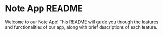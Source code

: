 <h1>Note App README</h1>

<p>Welcome to our Note App! This README will guide you through the features and functionalities of our app, along with brief descriptions of each feature.</p>

